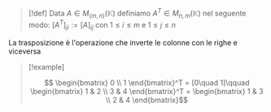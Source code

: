 >[!def]
>Data $A \in M_{(m,n)}(\mathbb{K})$ definiamo $A^T \in M_{n,m}(\mathbb{K})$ nel seguente modo: $[A^T]_{ji} := [A]_{ij}$ con $1 \leq i \leq m$ e $1 \leq j \leq n$

La trasposizione è l'operazione che inverte le colonne con le righe e viceversa

>[!example]
>
> $$ \begin{bmatrix}
> 0 \\
1
\end{bmatrix}^T = [0\quad 1]\qquad
\begin{bmatrix}
>1 & 2 \\
3 & 4
\end{bmatrix}^T = \begin{bmatrix}
1 & 3 \\
2 & 4
\end{bmatrix}$$


